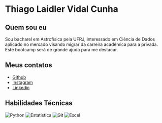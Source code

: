 # Thiago Laidler Vidal Cunha


## Quem sou eu
Sou bacharel em Astrofísica pela UFRJ, interessado em Ciência de Dados aplicado no mercado visando migrar da carreira acadêmica para a privada.
Este bootcamp será de grande ajuda para me destacar. 



## Meus contatos
- [Github](https://github.com/HHipparcos/Portfolio)
- [Instagram](https://www.instagram.com/thiaglaidler/?next=%2F)
- [Linkedin](https://www.linkedin.com/in/thiago-laidler)



## Habilidades Técnicas
![Python](https://img.shields.io/badge/Python-blue?style=for-the-badge&logo=python&logoColor=white) ![Estatistica](https://img.shields.io/badge/Estatistica-blue?style=for-the-badge&logo=Codeforces&logoColor=white)
![Git](https://img.shields.io/badge/Git-blue?style=for-the-badge&logo=git&logoColor=white) ![Excel](https://img.shields.io/badge/Excel-blue?style=for-the-badge&logo=microsoft-excel&logoColor=white)
